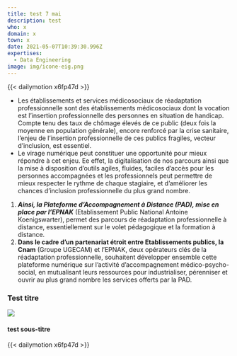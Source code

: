 ```yaml
---
title: test 7 mai
description: test
who: x
domain: x
town: x
date: 2021-05-07T10:39:30.996Z
expertises:
  - Data Engineering
image: img/icone-eig.png
---
```

{{< dailymotion x6fp47d >}}

* Les établissements et services médicosociaux de réadaptation professionnelle sont des établissements médicosociaux dont la vocation est l’insertion professionnelle des personnes en situation de handicap. Compte tenu des taux de chômage élevés de ce public (deux fois la moyenne en population générale), encore renforcé par la crise sanitaire, l’enjeu de l’insertion professionnelle de ces publics fragiles, vecteur d’inclusion, est essentiel.
* Le virage numérique peut constituer une opportunité pour mieux répondre à cet enjeu. Ee effet, la digitalisation de nos parcours ainsi que la mise à disposition d’outils agiles, fluides, faciles d’accès pour les personnes accompagnées et les professionnels peut permettre de mieux respecter le rythme de chaque stagiaire, et d’améliorer les chances d’inclusion professionnelle du plus grand nombre.

1. ***Ainsi, la Plateforme d’Accompagnement à Distance (PAD), mise en place par l’EPNAK*** (Etablissement Public National Antoine Koenigswarter), permet des parcours de réadaptation professionnelle à distance, essentiellement sur le volet pédagogique et la formation à distance.
2. **Dans le cadre d’un partenariat étroit entre Etablissements publics, la Cnam** (Groupe UGECAM) et l’EPNAK, deux opérateurs clés de la réadaptation professionnelle, souhaitent développer ensemble cette plateforme numérique sur l’activité d’accompagnement médico-psycho-social, en mutualisant leurs ressources pour industrialiser, pérenniser et ouvrir au plus grand nombre les services offerts par la PAD.

### Test titre

![](img/eig_photo_-metatag-landing-page.jpg)

#### test sous-titre

{{< dailymotion x6fp47d >}}